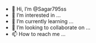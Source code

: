 - 👋 Hi, I’m @Sagar795ss
- 👀 I’m interested in ...
- 🌱 I’m currently learning ...
- 💞️ I’m looking to collaborate on ...
- 📫 How to reach me ...

<!---
Sagar795ss/Sagar795ss is a ✨ special ✨ repository because its `README.md` (this file) appears on your GitHub profile.
You can click the Preview link to take a look at your changes.
--->
